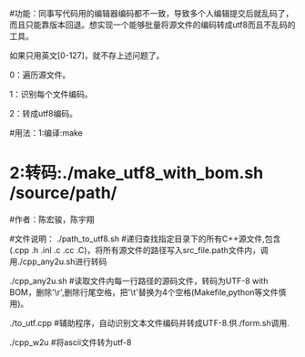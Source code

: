 
#功能：同事写代码用的编辑器编码都不一致，导致多个人编辑提交后就乱码了，而且只能靠版本回退。想实现一个能够批量将源文件的编码转成utf8而且不乱码的工具。

如果只用英文[0-127]，就不存上述问题了。

0：遍历源文件。

1：识别每个文件编码。

2：转成utf8编码。

#用法：1:编译:make
#     2:转码:./make_utf8_with_bom.sh  /source/path/
#作者：陈宏骏，陈宇翔

#文件说明：
./path_to_utf8.sh #递归查找指定目录下的所有C++源文件,包含(.cpp .h .inl .c .cc .C)，将所有源文件的路径写入src_file.path文件内，调用./cpp_any2u.sh进行转码

./cpp_any2u.sh #读取文件内每一行路径的源码文件，转码为UTF-8 with BOM，删除'\r',删除行尾空格，把'\t'替换为4个空格(Makefile,python等文件慎用)。

./to_utf.cpp #辅助程序，自动识别文本文件编码并转成UTF-8.供./form.sh调用.

./cpp_w2u #将ascii文件转为utf-8
